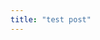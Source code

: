 ```yaml
---
title: "test post"
---
```


<div class="post">
  <img src="{{ "/assets/img/flyers/20170125.jpg" | prepend: site.baseurl }}" alt="" class="img-responsive show-flyer">
</div>


